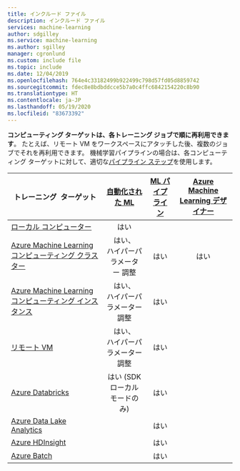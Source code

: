 ```yaml
---
title: インクルード ファイル
description: インクルード ファイル
services: machine-learning
author: sdgilley
ms.service: machine-learning
ms.author: sgilley
manager: cgronlund
ms.custom: include file
ms.topic: include
ms.date: 12/04/2019
ms.openlocfilehash: 764e4c33182499b922499c798d57fd05d8859742
ms.sourcegitcommit: fdec8e8bdbddcce5b7a0c4ffc6842154220c8b90
ms.translationtype: HT
ms.contentlocale: ja-JP
ms.lasthandoff: 05/19/2020
ms.locfileid: "83673392"
---
```

**コンピューティング ターゲットは、各トレーニング ジョブで順に再利用できます**。 たとえば、リモート VM をワークスペースにアタッチした後、複数のジョブでそれを再利用できます。  機械学習パイプラインの場合は、各コンピューティング ターゲットに対して、適切な[パイプライン ステップ](https://docs.microsoft.com/python/api/azureml-pipeline-steps/azureml.pipeline.steps?view=azure-ml-py)を使用します。

|トレーニング &nbsp;ターゲット|[自動化された ML](../articles/machine-learning/concept-automated-ml.md) | [ML パイプライン](../articles/machine-learning/concept-ml-pipelines.md) | [Azure Machine Learning デザイナー](../articles/machine-learning/concept-designer.md)
|----|:----:|:----:|:----:|
|[ローカル コンピューター](../articles/machine-learning/how-to-set-up-training-targets.md#local)| はい | &nbsp; | &nbsp; |
|[Azure Machine Learning コンピューティング クラスター](../articles/machine-learning/how-to-set-up-training-targets.md#amlcompute)| はい、 <br/>ハイパーパラメーター&nbsp;調整 | はい | はい |
|[Azure Machine Learning コンピューティング インスタンス](../articles/machine-learning/concept-compute-instance.md) | はい、 <br/>ハイパーパラメーター調整 | はい |  |
|[リモート VM](../articles/machine-learning/how-to-set-up-training-targets.md#vm) | はい、 <br/>ハイパーパラメーター調整 | はい | &nbsp; |
|[Azure&nbsp;Databricks](../articles/machine-learning/how-to-create-your-first-pipeline.md#databricks)| はい (SDK ローカル モードのみ) | はい | &nbsp; |
|[Azure Data Lake Analytics](../articles/machine-learning/how-to-create-your-first-pipeline.md#adla) | &nbsp; | はい | &nbsp; |
|[Azure HDInsight](../articles/machine-learning/how-to-set-up-training-targets.md#hdinsight) | &nbsp; | はい | &nbsp; |
|[Azure Batch](../articles/machine-learning/how-to-set-up-training-targets.md#azbatch) | &nbsp; | はい | &nbsp; |
